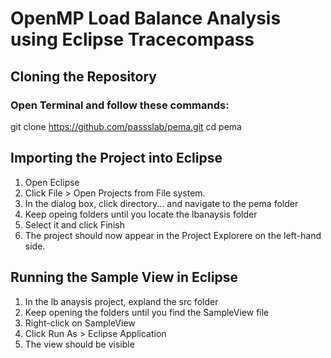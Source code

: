 # OpenMP Load Balance Analysis using Eclipse Tracecompass
## Cloning the Repository
### Open Terminal and follow these commands:

git clone https://github.com/passslab/pema.git
cd pema

## Importing the Project into Eclipse
1. Open Eclipse
2. Click File > Open Projects from File system.
3. In the dialog box, click directory... and navigate to the pema folder
4. Keep opeing folders until you locate the lbanaysis folder
5. Select it and click Finish
6. The project should now appear in the Project Explorere on the left-hand side.

## Running the Sample View in Eclipse
1. In the lb anaysis project, expland the src folder
2. Keep opening the folders until you find the SampleView file
3. Right-click on SampleView
4. Click Run As > Eclipse Application
5. The view should be visible 

